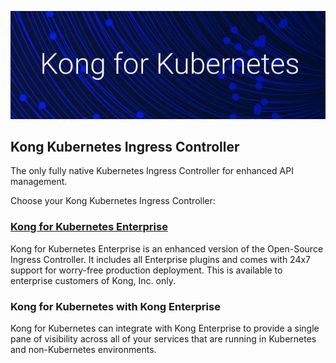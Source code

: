 ![Kong](https://github.com/Kong/aws-marketplace/blob/master/screenshots/K4K8S2.png)

## Kong Kubernetes Ingress Controller

The only fully native Kubernetes Ingress Controller for enhanced API management.

Choose your Kong Kubernetes Ingress Controller:


### [Kong for Kubernetes Enterprise](https://github.com/Kong/aws-marketplace/blob/master/K4K8S/Kong%20for%20Kubernetes.md)

Kong for Kubernetes Enterprise is an enhanced version of the Open-Source Ingress Controller. It includes all Enterprise plugins and comes with 24x7 support for worry-free production deployment. This is available to enterprise customers of Kong, Inc. only.




### Kong for Kubernetes with Kong Enterprise

Kong for Kubernetes can integrate with Kong Enterprise to provide a single pane of visibility across all of your services that are running in Kubernetes and non-Kubernetes environments.
